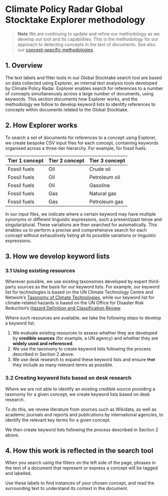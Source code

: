 # Climate Policy Radar Global Stocktake Explorer methodology

> **Note**
> We are continuing to update and refine our methodology as we develop our tool and its capabilities. This is the methodology for our approach to detecting concepts in the text of documents. See also our [concept-specific methodologies](./concept-specific-methodologies/).

## 1. Overview

The text labels and filter tools in our Global Stocktake search tool are based on data collected using Explorer, an internal text analysis tools developed by Climate Policy Radar. Explorer enables search for references to a number of concepts simultaneously across a large number of documents, using keywords. This section documents how Explorer works, and the methodology we follow to develop keyword lists to identify references to concepts within documents related to the Global Stocktake.

## 2. How Explorer works

To search a set of documents for references to a concept using Explorer, we create bespoke CSV input files for each concept, containing keywords organised across a three-tier hierarchy. For example, for fossil fuels:

| Tier 1 concept | Tier 2 concept | Tier 3 concept |
| --- | --- | --- |
| Fossil fuels | Oil | Crude oil |
| Fossil fuels | Oil | Petroleum oil |
| Fossil fuels | Oil | Gasoline |
| Fossil fuels | Gas | Natural gas |
| Fossil fuels | Gas | Petroleum gas |

In our input files, we indicate where a certain keyword may have multiple synonyms or different linguistic expressions, such a present/past tense and singular/plural. These variations are then searched for automatically. This enables us to perform a precise and comprehensive search for each concept without exhaustively listing all its possible variations or linguistic expressions.

## 3. How we develop keyword lists

### 3.1 Using existing resources

Wherever possible, we use existing taxonomies developed by expert third-party sources as the basis for our keyword lists. For example, our keyword list for technologies is based on the UN Climate Technology Centre and Network’s [Taxonomy of Climate Technologies](https://www.ctc-n.org/resources/ctcn-taxonomy-0), while our keyword list for climate-related hazards is based on the UN Office for Disaster Risk Reduction’s [Hazard Definition and Classification Review](https://www.undrr.org/publication/hazard-definition-and-classification-review-technical-report).

Where such resources are available, we take the following steps to develop a keyword list:

1. We evaluate existing resources to assess whether they are developed by **credible sources** (for example, a UN agency) and whether they are **widely used and referenced**.
2. We use the taxonomy to create keyword lists following the process described in Section 2 above.
3. We use desk research to expand these keyword lists and ensure ~~that~~ they include as many relevant terms as possible.

### 3.2 Creating keyword lists based on desk research

Where we are not able to identify an existing credible source providing a taxonomy for a given concept, we create keyword lists based on desk research.

To do this, we review literature from sources such as Wikidata, as well as academic journals and reports and publications by international agencies, to identify the relevant key terms for a given concept.

We then create keyword lists following the process described in Section 2 above.

## 4. How this work is reflected in the search tool

When you search using the filters on the left side of the page, phrases in the text of a document that represent or express a concept will be tagged and labelled.

Use these labels to find instances of your chosen concept, and read the surrounding text to understand its context in the document.
